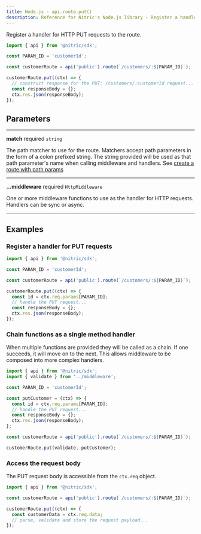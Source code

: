 ```yaml
---
title: Node.js - api.route.put()
description: Reference for Nitric's Node.js library - Register a handler for HTTP PUT requests to the route.
---
```


Register a handler for HTTP PUT requests to the route.

```javascript
import { api } from '@nitric/sdk';

const PARAM_ID = 'customerId';

const customerRoute = api('public').route(`/customers/:${PARAM_ID}`);

customerRoute.put((ctx) => {
  // construct response for the PUT: /customers/:customerId request...
  const responseBody = {};
  ctx.res.json(responseBody);
});
```

## Parameters

---

**match** required `string`

The path matcher to use for the route. Matchers accept path parameters in the form of a colon prefixed string. The string provided will be used as that path parameter's name when calling middleware and handlers. See [create a route with path params](#create-a-route-with-path-params)

---

**...middleware** required `HttpMiddleware`

One or more middleware functions to use as the handler for HTTP requests. Handlers can be sync or async.

---

## Examples

### Register a handler for PUT requests

```javascript
import { api } from '@nitric/sdk';

const PARAM_ID = 'customerId';

const customerRoute = api('public').route(`/customers/:${PARAM_ID}`);

customerRoute.put((ctx) => {
  const id = ctx.req.params[PARAM_ID];
  // handle the PUT request...
  const responseBody = {};
  ctx.res.json(responseBody);
});
```

### Chain functions as a single method handler

When multiple functions are provided they will be called as a chain. If one succeeds, it will move on to the next. This allows middleware to be composed into more complex handlers.

```javascript
import { api } from '@nitric/sdk';
import { validate } from '../middleware';

const PARAM_ID = 'customerId';

const putCustomer = (ctx) => {
  const id = ctx.req.params[PARAM_ID];
  // handle the PUT request...
  const responseBody = {};
  ctx.res.json(responseBody);
};

const customerRoute = api('public').route(`/customers/:${PARAM_ID}`);

customerRoute.put(validate, putCustomer);
```

### Access the request body

The PUT request body is accessible from the `ctx.req` object.

```javascript
import { api } from '@nitric/sdk';

const customerRoute = api('public').route(`/customers/:${PARAM_ID}`);

customerRoute.put((ctx) => {
  const customerData = ctx.req.data;
  // parse, validate and store the request payload...
});
```
